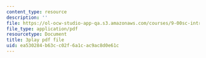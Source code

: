 ```yaml
---
content_type: resource
description: ''
file: https://ol-ocw-studio-app-qa.s3.amazonaws.com/courses/9-00sc-introduction-to-psychology-fall-2011/ea530284b63cc02f6a1cac9ac8d0e61c_MYMYXhR2Ppw.pdf
file_type: application/pdf
resourcetype: Document
title: 3play pdf file
uid: ea530284-b63c-c02f-6a1c-ac9ac8d0e61c
---
```

